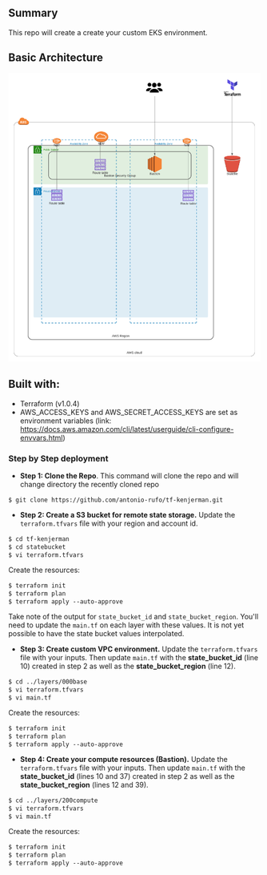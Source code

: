 ## Summary

This repo will create a create your custom EKS environment.

## Basic Architecture

![Design](.github/img/tf-kenjerman.png)

## Built with:

* Terraform (v1.0.4)
* AWS_ACCESS_KEYS and AWS_SECRET_ACCESS_KEYS are set as environment variables (link: https://docs.aws.amazon.com/cli/latest/userguide/cli-configure-envvars.html)

### Step by Step deployment
* **Step 1: Clone the Repo**. This command will clone the repo and will change directory the recently cloned repo
```shell script
$ git clone https://github.com/antonio-rufo/tf-kenjerman.git
```

* **Step 2: Create a S3 bucket for remote state storage.** Update the `terraform.tfvars` file with your region and account id.
```shell script
$ cd tf-kenjerman
$ cd statebucket
$ vi terraform.tfvars
```
Create the resources:
```shell script
$ terraform init
$ terraform plan
$ terraform apply --auto-approve
```
Take note of the output for `state_bucket_id` and `state_bucket_region`. You'll need to update the `main.tf` on each layer with these values. It is not yet possible to have the state bucket values interpolated.

* **Step 3: Create custom VPC environment.** Update the `terraform.tfvars` file with your inputs. Then update `main.tf` with the **state_bucket_id** (line 10) created in step 2 as well as the **state_bucket_region** (line 12).
```shell script
$ cd ../layers/000base
$ vi terraform.tfvars
$ vi main.tf
```
Create the resources:
```shell script
$ terraform init
$ terraform plan
$ terraform apply --auto-approve
```

* **Step 4: Create your compute resources (Bastion).** Update the `terraform.tfvars` file with your inputs. Then update `main.tf` with the **state_bucket_id** (lines 10 and 37) created in step 2 as well as the **state_bucket_region** (lines 12 and 39).
```shell script
$ cd ../layers/200compute
$ vi terraform.tfvars
$ vi main.tf
```
Create the resources:
```shell script
$ terraform init
$ terraform plan
$ terraform apply --auto-approve
```
